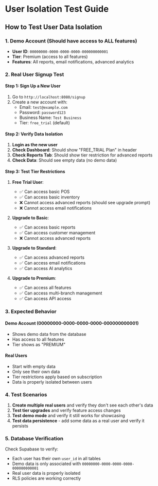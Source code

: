 # User Isolation Test Guide

## How to Test User Data Isolation

### 1. Demo Account (Should have access to ALL features)
- **User ID**: `00000000-0000-0000-0000-000000000001`
- **Tier**: Premium (access to all features)
- **Features**: All reports, email notifications, advanced analytics

### 2. Real User Signup Test

#### Step 1: Sign Up a New User
1. Go to `http://localhost:8080/signup`
2. Create a new account with:
   - Email: `test@example.com`
   - Password: `password123`
   - Business Name: `Test Business`
   - Tier: `free_trial` (default)

#### Step 2: Verify Data Isolation
1. **Login as the new user**
2. **Check Dashboard**: Should show "FREE_TRIAL Plan" in header
3. **Check Reports Tab**: Should show tier restriction for advanced reports
4. **Check Data**: Should see empty data (no demo data)

#### Step 3: Test Tier Restrictions
1. **Free Trial User**:
   - ✅ Can access basic POS
   - ✅ Can access basic inventory
   - ❌ Cannot access advanced reports (should see upgrade prompt)
   - ❌ Cannot access email notifications

2. **Upgrade to Basic**:
   - ✅ Can access basic reports
   - ✅ Can access customer management
   - ❌ Cannot access advanced reports

3. **Upgrade to Standard**:
   - ✅ Can access advanced reports
   - ✅ Can access email notifications
   - ✅ Can access AI analytics

4. **Upgrade to Premium**:
   - ✅ Can access all features
   - ✅ Can access multi-branch management
   - ✅ Can access API access

### 3. Expected Behavior

#### Demo Account (00000000-0000-0000-0000-000000000001)
- Shows demo data from the database
- Has access to all features
- Tier shows as "PREMIUM"

#### Real Users
- Start with empty data
- Only see their own data
- Tier restrictions apply based on subscription
- Data is properly isolated between users

### 4. Test Scenarios

1. **Create multiple real users** and verify they don't see each other's data
2. **Test tier upgrades** and verify feature access changes
3. **Test demo mode** and verify it still works for showcasing
4. **Test data persistence** - add some data as a real user and verify it persists

### 5. Database Verification

Check Supabase to verify:
- Each user has their own `user_id` in all tables
- Demo data is only associated with `00000000-0000-0000-0000-000000000001`
- Real user data is properly isolated
- RLS policies are working correctly
